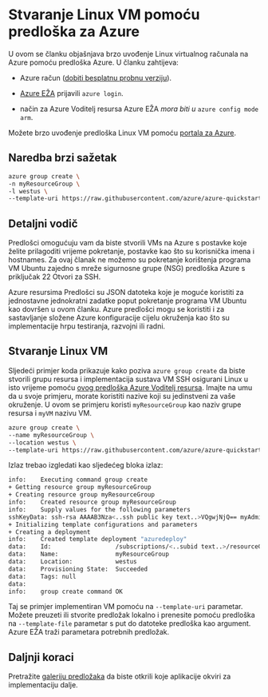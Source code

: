 <properties
    pageTitle="Stvaranje Linux VM pomoću predloška za Azure | Microsoft Azure"
    description="Stvaranje Linux VM na Azure pomoću predloška Azure Voditelj resursa."
    services="virtual-machines-linux"
    documentationCenter=""
    authors="vlivech"
    manager="timlt"
    editor=""
    tags="azure-service-management,azure-resource-manager" />

<tags
    ms.service="virtual-machines-linux"
    ms.workload="infrastructure-services"
    ms.tgt_pltfrm="vm-linux"
    ms.devlang="na"
    ms.topic="hero-article"
    ms.date="10/24/2016"
    ms.author="v-livech"/>

# <a name="create-a-linux-vm-using-an-azure-template"></a>Stvaranje Linux VM pomoću predloška za Azure

U ovom se članku objašnjava brzo uvođenje Linux virtualnog računala na Azure pomoću predloška Azure.  U članku zahtijeva:

- Azure račun ([dobiti besplatnu probnu verziju](https://azure.microsoft.com/pricing/free-trial/)).

- [Azure EŽA](../xplat-cli-install.md) prijavili `azure login`.

- način za Azure Voditelj resursa Azure EŽA _mora biti u_ `azure config mode arm`.

Možete brzo uvođenje predloška Linux VM pomoću [portala za Azure](virtual-machines-linux-quick-create-portal.md).

## <a name="quick-command-summary"></a>Naredba brzi sažetak

```bash
azure group create \
-n myResourceGroup \
-l westus \
--template-uri https://raw.githubusercontent.com/azure/azure-quickstart-templates/master/101-vm-sshkey/azuredeploy.json
```

## <a name="detailed-walkthrough"></a>Detaljni vodič

Predlošci omogućuju vam da biste stvorili VMs na Azure s postavke koje želite prilagoditi vrijeme pokretanje, postavke kao što su korisnička imena i hostnames. Za ovaj članak ne možemo su pokretanje korištenja programa VM Ubuntu zajedno s mreže sigurnosne grupe (NSG) predloška Azure s priključak 22 Otvori za SSH.

Azure resursima Predlošci su JSON datoteka koje je moguće koristiti za jednostavne jednokratni zadatke poput pokretanje programa VM Ubuntu kao dovršen u ovom članku.  Azure predlošci mogu se koristiti i za sastavljanje složene Azure konfiguracije cijelu okruženja kao što su implementacije hrpu testiranja, razvojni ili radni.

## <a name="create-the-linux-vm"></a>Stvaranje Linux VM

Sljedeći primjer koda prikazuje kako poziva `azure group create` da biste stvorili grupu resursa i implementacija sustava VM SSH osigurani Linux u isto vrijeme pomoću [ovog predloška Azure Voditelj resursa](https://raw.githubusercontent.com/Azure/azure-quickstart-templates/master/101-vm-sshkey/azuredeploy.json). Imajte na umu da u svoje primjeru, morate koristiti nazive koji su jedinstveni za vaše okruženje. U ovom se primjeru koristi `myResourceGroup` kao naziv grupe resursa i `myVM` nazivu VM.

```bash
azure group create \
--name myResourceGroup \
--location westus \
--template-uri https://raw.githubusercontent.com/azure/azure-quickstart-templates/master/101-vm-sshkey/azuredeploy.json
```

Izlaz trebao izgledati kao sljedećeg bloka izlaz:

```bash
info:    Executing command group create
+ Getting resource group myResourceGroup
+ Creating resource group myResourceGroup
info:    Created resource group myResourceGroup
info:    Supply values for the following parameters
sshKeyData: ssh-rsa AAAAB3Nza<..ssh public key text..>VQgwjNjQ== myAdminUser@myVM
+ Initializing template configurations and parameters
+ Creating a deployment
info:    Created template deployment "azuredeploy"
data:    Id:                  /subscriptions/<..subid text..>/resourceGroups/myResourceGroup
data:    Name:                myResourceGroup
data:    Location:            westus
data:    Provisioning State:  Succeeded
data:    Tags: null
data:
info:    group create command OK
```

Taj se primjer implementiran VM pomoću na `--template-uri` parametar.  Možete preuzeti ili stvorite predložak lokalno i prenesite pomoću predloška na `--template-file` parametar s put do datoteke predloška kao argument. Azure EŽA traži parametara potrebnih predložak.

## <a name="next-steps"></a>Daljnji koraci

Pretražite [galeriju predložaka](https://azure.microsoft.com/documentation/templates/) da biste otkrili koje aplikacije okviri za implementaciju dalje.
